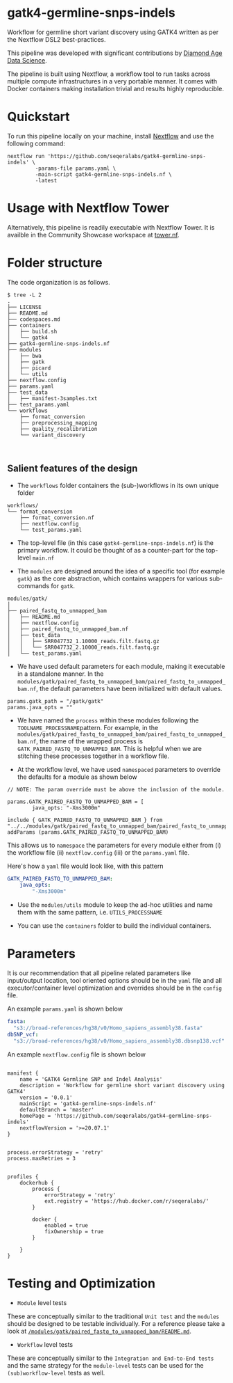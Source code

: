 # gatk4-germline-snps-indels
Workflow for germline short variant discovery using GATK4 written as per the Nextflow DSL2 best-practices.

This pipeline was developed with significant contributions by [Diamond Age Data Science](https://diamondage.com/). 

The pipeline is built using Nextflow, a workflow tool to run tasks across multiple compute infrastructures in a very portable manner. It comes with Docker containers making installation trivial and results highly reproducible.


# Quickstart

To run this pipeline locally on your machine, install [Nextflow](https://nextflow.io) and use the following command:

```
nextflow run 'https://github.com/seqeralabs/gatk4-germline-snps-indels' \
		 -params-file params.yaml \
		 -main-script gatk4-germline-snps-indels.nf \
		 -latest
```

# Usage with Nextflow Tower

Alternatively, this pipeline is readily executable with Nextflow Tower. It is availble in the Community Showcase workspace at [tower.nf](https://tower.nf).

# Folder structure

The code organization is as follows.

```
$ tree -L 2
.
├── LICENSE
├── README.md
├── codespaces.md
├── containers
│   ├── build.sh
│   └── gatk4
├── gatk4-germline-snps-indels.nf
├── modules
│   ├── bwa
│   ├── gatk
│   ├── picard
│   └── utils
├── nextflow.config
├── params.yaml
├── test_data
│   ├── manifest-3samples.txt
├── test_params.yaml
└── workflows
    ├── format_conversion
    ├── preprocessing_mapping
    ├── quality_recalibration
    └── variant_discovery



```

## Salient features of the design

- The `workflows` folder containers the (sub-)workflows in its own unique folder

``` 
workflows/
└── format_conversion
    ├── format_conversion.nf
    ├── nextflow.config
    └── test_params.yaml
```

- The top-level file (in this case `gatk4-germline-snps-indels.nf`) is the primary workflow. It could be thought of as a counter-part for the top-level `main.nf`


- The `modules` are designed around the idea of a specific tool (for example `gatk`) as the core abstraction, which contains wrappers for various sub-commands for `gatk`.

``` 
modules/gatk/
│ 
├── paired_fastq_to_unmapped_bam
│   ├── README.md
│   ├── nextflow.config
│   ├── paired_fastq_to_unmapped_bam.nf
│   ├── test_data
│   │   ├── SRR047732_1.10000_reads.filt.fastq.gz
│   │   └── SRR047732_2.10000_reads.filt.fastq.gz
│   └── test_params.yaml
```


- We have used default parameters for each module, making it executable in a standalone manner. In the  `modules/gatk/paired_fastq_to_unmapped_bam/paired_fastq_to_unmapped_bam.nf`, the default parameters have been initialized with default values.

```
params.gatk_path = "/gatk/gatk"
params.java_opts = ""

```

- We have named the `process` within these modules following the `TOOLNAME_PROCESSNAME`pattern. For example, in the  `modules/gatk/paired_fastq_to_unmapped_bam/paired_fastq_to_unmapped_bam.nf`, the name of the wrapped process is `GATK_PAIRED_FASTQ_TO_UNMAPPED_BAM`. This is helpful when we are stitching these processes together in a workflow file.

- At the workflow level, we have used `namespaced` parameters to override the defaults for a module as shown below

```
// NOTE: The param override must be above the inclusion of the module.

params.GATK_PAIRED_FASTQ_TO_UNMAPPED_BAM = [
        java_opts: "-Xms3000m"

include { GATK_PAIRED_FASTQ_TO_UNMAPPED_BAM } from "../../modules/gatk/paired_fastq_to_unmapped_bam/paired_fastq_to_unmapped_bam.nf" addParams (params.GATK_PAIRED_FASTQ_TO_UNMAPPED_BAM)

```

This allows us to `namespace` the parameters for every module either from (i) the workflow file (ii) `nextflow.config` (iii) or the `params.yaml` file.

Here's how a `yaml` file would look like, with this pattern

``` yaml
GATK_PAIRED_FASTQ_TO_UNMAPPED_BAM:
    java_opts:
        "-Xms3000m"
```

- Use the `modules/utils` module to keep the ad-hoc utilities and name them with the same pattern, i.e. `UTILS_PROCESSNAME`

- You can use the `containers` folder to build the individual containers.

# Parameters

It is our recommendation that all pipeline related parameters like input/output location, tool oriented options should be in the `yaml` file and all executor/container level optimization and overrides should be in the `config` file.

An example `params.yaml` is shown below 


``` yaml
fasta:
  "s3://broad-references/hg38/v0/Homo_sapiens_assembly38.fasta"
dbSNP_vcf:
  "s3://broad-references/hg38/v0/Homo_sapiens_assembly38.dbsnp138.vcf"
```


An example `nextflow.config` file is shown below

``` nextflow

manifest {
    name = 'GATK4 Germline SNP and Indel Analysis'
    description = 'Workflow for germline short variant discovery using GATK4'
    version = '0.0.1'
    mainScript = 'gatk4-germline-snps-indels.nf'
    defaultBranch = 'master'
    homePage = 'https://github.com/seqeralabs/gatk4-germline-snps-indels'
    nextflowVersion = '>=20.07.1'
}


process.errorStrategy = 'retry'
process.maxRetries = 3


profiles {
    dockerhub {
        process {
            errorStrategy = 'retry'
            ext.registry = 'https://hub.docker.com/r/seqeralabs/'
        }

        docker {
            enabled = true
            fixOwnership = true
        }

    }
}
```


# Testing and Optimization

- `Module` level tests

These are conceptually similar to the traditional `Unit test` and the `modules` should be designed to be testable individually. For a reference please take a look at [`/modules/gatk/paired_fastq_to_unmapped_bam/README.md`](/modules/gatk/paired_fastq_to_unmapped_bam/README.md). 

- `Workflow` level tests

These are conceptually similar to the `Integration and End-to-End tests` and the same strategy for the `module-level` tests can be used for the `(sub)workflow-level` tests as well. 

